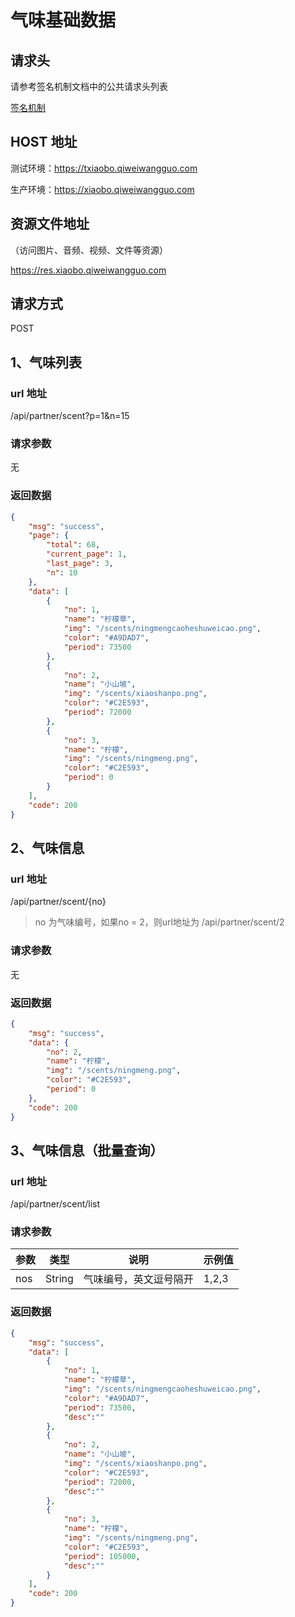 # 气味基础数据

## 请求头

请参考签名机制文档中的公共请求头列表

[签名机制](./signature.md)

## HOST 地址

测试环境：https://txiaobo.qiweiwangguo.com

生产环境：https://xiaobo.qiweiwangguo.com

## 资源文件地址

（访问图片、音频、视频、文件等资源）

https://res.xiaobo.qiweiwangguo.com

## 请求方式

POST

## 1、气味列表

### url 地址

/api/partner/scent?p=1&n=15

### 请求参数

无

### 返回数据

```json
{
    "msg": "success",
    "page": {
        "total": 68,
        "current_page": 1,
        "last_page": 3,
        "n": 10
    },
    "data": [
        {
            "no": 1,
            "name": "柠檬草",
            "img": "/scents/ningmengcaoheshuweicao.png",
            "color": "#A9DAD7",
            "period": 73500
        },
        {
            "no": 2,
            "name": "小山坡",
            "img": "/scents/xiaoshanpo.png",
            "color": "#C2E593",
            "period": 72000
        },
        {
            "no": 3,
            "name": "柠檬",
            "img": "/scents/ningmeng.png",
            "color": "#C2E593",
            "period": 0
        }
    ],
    "code": 200
}
```

## 2、气味信息

### url 地址

/api/partner/scent/{no}

> no 为气味编号，如果no = 2，则url地址为   /api/partner/scent/2
>

### 请求参数

无

### 返回数据

```json
{
    "msg": "success",
    "data": {
        "no": 2,
        "name": "柠檬",
        "img": "/scents/ningmeng.png",
        "color": "#C2E593",
        "period": 0
    },
    "code": 200
}
```

## 3、气味信息（批量查询）

### url 地址

/api/partner/scent/list

### 请求参数

| 参数 | 类型 | 说明 | 示例值 |
| --- | --- | --- | --- |
| nos | String | 气味编号，英文逗号隔开 | 1,2,3 |

### 返回数据

```json
{
    "msg": "success",
    "data": [
        {
            "no": 1,
            "name": "柠檬草",
            "img": "/scents/ningmengcaoheshuweicao.png",
            "color": "#A9DAD7",
            "period": 73500,
            "desc":""
        },
        {
            "no": 2,
            "name": "小山坡",
            "img": "/scents/xiaoshanpo.png",
            "color": "#C2E593",
            "period": 72000,
            "desc":""
        },
        {
            "no": 3,
            "name": "柠檬",
            "img": "/scents/ningmeng.png",
            "color": "#C2E593",
            "period": 105000,
            "desc":""
        }
    ],
    "code": 200
}
```
